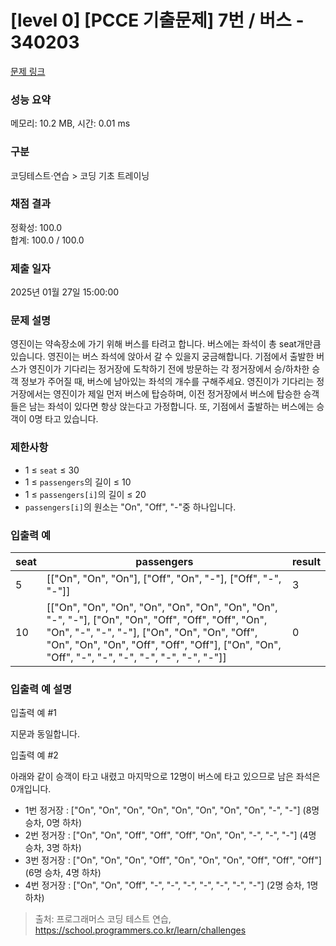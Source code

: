 # [level 0] [PCCE 기출문제] 7번 / 버스 - 340203

[문제 링크](https://school.programmers.co.kr/learn/courses/30/lessons/340203?language=python3)

### 성능 요약

메모리: 10.2 MB, 시간: 0.01 ms

### 구분

코딩테스트‧연습 > 코딩 기초 트레이닝

### 채점 결과

정확성: 100.0<br/>합계: 100.0 / 100.0

### 제출 일자

2025년 01월 27일 15:00:00

### 문제 설명

영진이는 약속장소에 가기 위해 버스를 타려고 합니다. 버스에는 좌석이 총 seat개만큼 있습니다. 영진이는 버스 좌석에 앉아서 갈 수 있을지 궁금해합니다. 기점에서 출발한 버스가 영진이가 기다리는 정거장에 도착하기 전에 방문하는 각 정거장에서 승/하차한 승객 정보가 주어질 때, 버스에 남아있는 좌석의 개수를 구해주세요. 영진이가 기다리는 정거장에서는 영진이가 제일 먼저 버스에 탑승하며, 이전 정거장에서 버스에 탑승한 승객들은 남는 좌석이 있다면 항상 앉는다고 가정합니다. 또, 기점에서 출발하는 버스에는 승객이 0명 타고 있습니다.

### 제한사항

<ul>
<li>1 ≤ <code>seat</code> ≤ 30</li>
<li>1 ≤ <code>passengers</code>의 길이 ≤ 10</li>
<li>1 ≤ <code>passengers[i]</code>의 길이 ≤ 20</li>
<li><code>passengers[i]</code>의 원소는 "On", "Off", "-"중 하나입니다.</li>
</ul>

### 입출력 예

| seat | passengers | result |
|------|------------|--------|
| 5 | [["On", "On", "On"], ["Off", "On", "-"], ["Off", "-", "-"]] | 3 |
| 10 | [["On", "On", "On", "On", "On", "On", "On", "On", "-", "-"], ["On", "On", "Off", "Off", "Off", "On", "On", "-", "-", "-"], ["On", "On", "On", "Off", "On", "On", "On", "Off", "Off", "Off"], ["On", "On", "Off", "-", "-", "-", "-", "-", "-", "-"]] | 0 |

### 입출력 예 설명

입출력 예 #1

지문과 동일합니다.

입출력 예 #2

아래와 같이 승객이 타고 내렸고 마지막으로 12명이 버스에 타고 있으므로 남은 좌석은 0개입니다.

- 1번 정거장 : ["On", "On", "On", "On", "On", "On", "On", "On", "-", "-"] (8명 승차, 0명 하차)
- 2번 정거장 : ["On", "On", "Off", "Off", "Off", "On", "On", "-", "-", "-"] (4명 승차, 3명 하차)
- 3번 정거장 : ["On", "On", "On", "Off", "On", "On", "On", "Off", "Off", "Off"] (6명 승차, 4명 하차)
- 4번 정거장 : ["On", "On", "Off", "-", "-", "-", "-", "-", "-", "-"] (2명 승차, 1명 하차)

> 출처: 프로그래머스 코딩 테스트 연습, https://school.programmers.co.kr/learn/challenges

